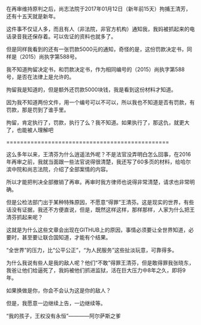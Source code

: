 在再审维持原判之后，尚志法院于2017年01月12日（新年前15天）拘捕王清芳，还有十五天就是新年。

这件事不仅证人多，而且有人（非法院，非官方机构）通知我，我妈被抓起来的电话录音我还保存着。可以佐证的资料也就多了。

但是同样我看到的还有一张罚款5000元的通知，奇怪的是，这份罚款决定书，同样是（2015）尚执字第588号。

我不知道拘留决定书，和罚款决定书，作为相同编号的（2015）尚执字第588号，是否在法律上是允许的。

拘留我是知道的，但是额外还罚款5000块钱，我是看到这份材料才知道。

因为我不知道两份文件，用一个编号可以不可以，所以我也不知道是否有罚款，有罚款，那是罚到了谁手里。

拘留，肯定执行了，罚款，执行了么？我不知道。如果执行了，那这仇，就更大了，也能被人理解吧

===============================================

这么多年以来，王清芬为什么逍遥法外呢？不是法官没弄明白怎么回事，在2016年再审之前，我就当面跟一些法官说得很清楚，我还写了60多页的材料，给哈尔滨中院和尚志法院，介绍了全部案情的内容。

所以才能把判决全部撤销了再审。再审时我方律师也说得非常清楚，请求也非常明确。

但是公检法部门出于某种特殊原因，不愿意“得罪”王清芬。这是现实的世界，有些话没有证据，我还不方便直说，但是，既然这样这样，那样那样，人家为什么把王清芬抓起来呢？

这就是为什么这些文章会出现在GITHUB上的原因，事情必须要让全世界知道，必要时，甚至要让联合国知道，才能有个结果。

“全世界”的压力，比“公平公正”，“为人民服务”这些扯淡玩意，可靠得多。

为什么我说有些人是我的敌人呢？他们“不敢”得罪王清芬，但是敢得罪我张晓东，我爸让他们给逼死了，我妈被他们抓进监狱，活在巨大压力中8年之久，即将9年。

如果换做是你，你会不会认为这是你的敌人？

但是，我愿意一边继续上告，一边继续等。

“我的孩子，王权没有永恒”————阿尔萨斯之爹
